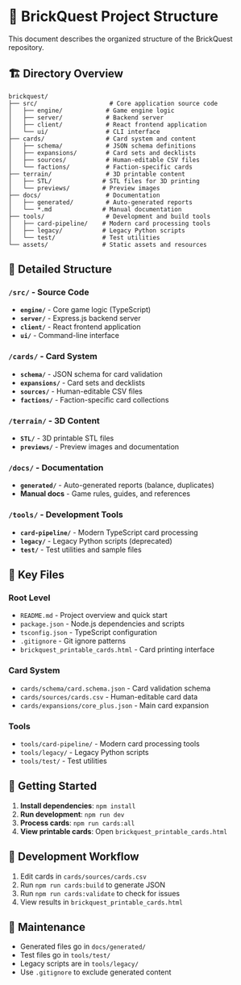 # 📁 BrickQuest Project Structure

This document describes the organized structure of the BrickQuest repository.

## 🏗️ Directory Overview

```
brickquest/
├── src/                    # Core application source code
│   ├── engine/            # Game engine logic
│   ├── server/            # Backend server
│   ├── client/            # React frontend application
│   └── ui/                # CLI interface
├── cards/                 # Card system and content
│   ├── schema/            # JSON schema definitions
│   ├── expansions/        # Card sets and decklists
│   ├── sources/           # Human-editable CSV files
│   └── factions/          # Faction-specific cards
├── terrain/               # 3D printable content
│   ├── STL/              # STL files for 3D printing
│   └── previews/         # Preview images
├── docs/                  # Documentation
│   ├── generated/         # Auto-generated reports
│   └── *.md              # Manual documentation
├── tools/                 # Development and build tools
│   ├── card-pipeline/    # Modern card processing tools
│   ├── legacy/           # Legacy Python scripts
│   └── test/             # Test utilities
└── assets/               # Static assets and resources
```

## 📂 Detailed Structure

### `/src/` - Source Code
- **`engine/`** - Core game logic (TypeScript)
- **`server/`** - Express.js backend server
- **`client/`** - React frontend application
- **`ui/`** - Command-line interface

### `/cards/` - Card System
- **`schema/`** - JSON schema for card validation
- **`expansions/`** - Card sets and decklists
- **`sources/`** - Human-editable CSV files
- **`factions/`** - Faction-specific card collections

### `/terrain/` - 3D Content
- **`STL/`** - 3D printable STL files
- **`previews/`** - Preview images and documentation

### `/docs/` - Documentation
- **`generated/`** - Auto-generated reports (balance, duplicates)
- **Manual docs** - Game rules, guides, and references

### `/tools/` - Development Tools
- **`card-pipeline/`** - Modern TypeScript card processing
- **`legacy/`** - Legacy Python scripts (deprecated)
- **`test/`** - Test utilities and sample files

## 🔧 Key Files

### Root Level
- `README.md` - Project overview and quick start
- `package.json` - Node.js dependencies and scripts
- `tsconfig.json` - TypeScript configuration
- `.gitignore` - Git ignore patterns
- `brickquest_printable_cards.html` - Card printing interface

### Card System
- `cards/schema/card.schema.json` - Card validation schema
- `cards/sources/cards.csv` - Human-editable card data
- `cards/expansions/core_plus.json` - Main card expansion

### Tools
- `tools/card-pipeline/` - Modern card processing tools
- `tools/legacy/` - Legacy Python scripts
- `tools/test/` - Test utilities

## 🚀 Getting Started

1. **Install dependencies**: `npm install`
2. **Run development**: `npm run dev`
3. **Process cards**: `npm run cards:all`
4. **View printable cards**: Open `brickquest_printable_cards.html`

## 📝 Development Workflow

1. Edit cards in `cards/sources/cards.csv`
2. Run `npm run cards:build` to generate JSON
3. Run `npm run cards:validate` to check for issues
4. View results in `brickquest_printable_cards.html`

## 🧹 Maintenance

- Generated files go in `docs/generated/`
- Test files go in `tools/test/`
- Legacy scripts are in `tools/legacy/`
- Use `.gitignore` to exclude generated content

